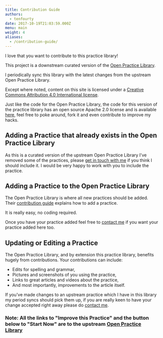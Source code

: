 ```yaml
---
title: Contribution Guide
authors:
  - tenfourty
date: 2017-10-19T21:03:59.000Z
menu: main
weight: 4
aliases:
  - /contribution-guide/
---
```


I love that you want to contribute to this practice library!

This project is a downstream curated version of the [Open Practice Library](https://openpracticelibrary.com/).

I periodically sync this library with the latest changes from the upstream Open Practice Library.

Except where noted, content on this site is licensed under a [Creative Commons Attribution 4.0 International license](https://creativecommons.org/licenses/by-sa/4.0/).

Just like the code for the Open Practice Library, the code for this version of the practice library has an open source Apache 2.0 license and is available [here](https://github.com/tenfourty/practicelibrary), feel free to poke around, fork it and even contribute to improve my hacks.

## Adding a Practice that already exists in the Open Practice Library

As this is a curated version of the upstream Open Practice Library I've removed some of the practices, please [get in touch with me](https://www.jeremybrown.tech/contact/) if you think I should include it. I would be very happy to work with you to include the practice.

## Adding a Practice to the Open Practice Library

The Open Practice Library is where all new practices should be added. Their [contribution guide](https://openpracticelibrary.com/page/contribution-guide/) explains how to add a practice.

It is really easy, no coding required.

Once you have your practice added feel free to [contact me](https://www.jeremybrown.tech/contact/) if you want your practice added here too.

## Updating or Editing a Practice

The Open Practice Library, and by extension this practice library, benefits hugely from contributions. Your contributions can include:
- Edits for spelling and grammar,
- Pictures and screenshots of you using the practice,
- Links to great articles and videos about the practice,
- And most importantly, improvements to the article itself.

If you've made changes to an upstream practice which I have in this library my period syncs should pick them up, if you are really keen to have your change accepted right away please do [contact me](https://www.jeremybrown.tech/contact/).

### Note: All the links to "Improve this Practice" and the button below to "Start Now" are to the upstream [Open Practice Library](https://openpracticelibrary.com/)
